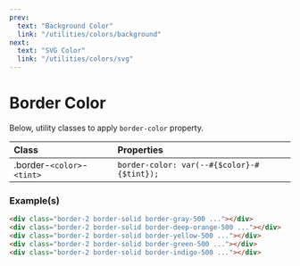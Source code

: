 ```yaml
---
prev:
  text: "Background Color"
  link: "/utilities/colors/background"
next:
  text: "SVG Color"
  link: "/utilities/colors/svg"
---
```


# Border Color

Below, utility classes to apply `border-color` property.

| Class                      | Properties                                 |
| :------------------------- | :----------------------------------------- |
| .border-`<color>`-`<tint>` | `border-color: var(--#{$color}-#{$tint});` |

### Example(s)

<div class="flex-column gap-y-2 radius-8 p-6 mt-8" style="background-color: var(--vp-c-bg-alt);">
  <div class="w-1/1 h-12 border-2 border-solid border-gray-500 radius-4" />
  <div class="w-1/1 h-12 border-2 border-solid border-deep-orange-500 radius-4" />
  <div class="w-1/1 h-12 border-2 border-solid border-yellow-500 radius-4" />
  <div class="w-1/1 h-12 border-2 border-solid border-green-500 radius-4" />
  <div class="w-1/1 h-12 border-2 border-solid border-indigo-500 radius-4" />
</div>

```html
<div class="border-2 border-solid border-gray-500 ..."></div>
<div class="border-2 border-solid border-deep-orange-500 ..."></div>
<div class="border-2 border-solid border-yellow-500 ..."></div>
<div class="border-2 border-solid border-green-500 ..."></div>
<div class="border-2 border-solid border-indigo-500 ..."></div>
```

